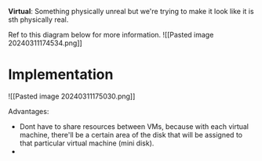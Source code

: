 **Virtual**: Something physically unreal but we're trying to make it look like it is sth physically real. 

Ref to this diagram below for more information.
 ![[Pasted image 20240311174534.png]]

# Implementation

![[Pasted image 20240311175030.png]]

Advantages: 
- Dont have to share resources between VMs, because with each virtual machine, there'll be a certain area of the disk that will be assigned to that particular virtual machine (mini disk).
- 
